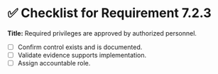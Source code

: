 # ✅ Checklist for Requirement 7.2.3

**Title:** Required privileges are approved by authorized personnel.

- [ ] Confirm control exists and is documented.
- [ ] Validate evidence supports implementation.
- [ ] Assign accountable role.
